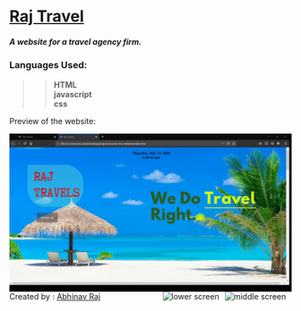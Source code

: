 
# [Raj Travel](http://rajtravel.rf.gd/)
##### A website for a travel agency firm.    

 ### Languages Used:
>>  **HTML**  
>> **javascript**  
>> **css**  

Preview of the website:  

<img src="Images/pic1.png" alt ="Home Screen" style ="float: left; margin-right: 10px; display:flex; flex-direction: row;  width :200" />
<img src="Images/gif1.gif" alt ="middle screen" style ="float: right; margin-right: 10px; width:200 display:flex; flex-direction: row"; />
<img src="Images/gif2.gif" alt=" lower screen" style="float: right; margin-right: 10px; width:200 display:flex; flex-direction: row;"/>

Created by :
[Abhinav Raj]([https://github.com/raj-soccerlover])


